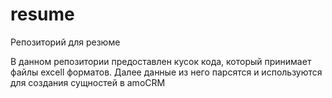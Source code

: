 # resume
Репозиторий для резюме

В данном репозитории предоставлен кусок кода, который принимает файлы excell форматов. Далее данные из него парсятся и используются для создания сущностей в amoCRM
